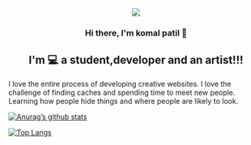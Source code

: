 
<p align="center">
  <img src="https://www.canva.com/design/DAEysAy_g3Q/Rmk8_6naFgXUkUtSIEeyzw/view?utm_content=DAEysAy_g3Q&utm_campaign=designshare&utm_medium=link&utm_source=shareyourdesignpanel">
</p>

<h3 align="center">
Hi there, I'm komal patil 👋
</h3>

<h2 align="center">
I'm 💻 a student,developer and an artist!!!
</h2> 

I love the entire process of developing creative websites. I love the challenge of finding caches and spending time to meet new people. Learning how people hide things and where people are likely to look.

<!--
**komalpatil1713/komalpatil1713** is a ✨ _special_ ✨ repository because its `README.md` (this file) appears on your GitHub profile.

Here are some ideas to get you started:

- I’m currently working on my website
- I’m currently learning java
- I’m looking to collaborate on ...
- I’m looking for help with ...
- Ask me about ...
- How to reach me: ...
- Pronouns: ...
- Fun fact: ...
-->
[![Anurag’s github stats](https://github-readme-stats.vercel.app/api?username=komalpatil1713)](https://github.com/komalpatil1713)

[![Top Langs](https://github-readme-stats.vercel.app/api/top-langs/?username=komalpatil1713&layout=compact)](https://github.com/komalpatil1713)
